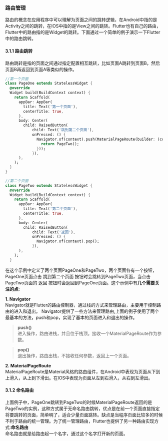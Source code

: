### 路由管理
路由的概念在应用程序中可以理解为页面之间的跳转逻辑，在Android中指的是Activity之间的跳转，在IOS中指的是View之间的跳转。Flutter也有自己的路由，Flutter中的路由指的是Widget的跳转。下面通过一个简单的例子演示一下Flutter中的路由跳转。

#### 3.1.1 路由跳转
路由跳转是指的页面之间通过指定配置相互跳转，比如页面A跳转到页面B，然后页面B再返回到页面A等类似的操作。
```dart
//第一个页面
class PageOne extends StatelessWidget {
  @override
  Widget build(BuildContext context) {
    return Scaffold(
      appBar: AppBar(
        title: Text('第一个页面'),
        centerTitle: true,
      ),
      body: Center(
        child: RaisedButton(
            child: Text('跳到第二个页面'),
            onPressed: () {
              Navigator.of(context).push(MaterialPageRoute(builder: (context) {
                return PageTwo();
              }));
            }),
      ),
    );
  }
}

//第二个页面
class PageTwo extends StatelessWidget {
  @override
  Widget build(BuildContext context) {
    return Scaffold(
      appBar: AppBar(
        title: Text('第二个页面'),
        centerTitle: true,
      ),
      body: Center(
        child: RaisedButton(
            child: Text('返回'),
            onPressed: () {
              Navigator.of(context).pop();
            }),
      ),
    );
  }
```
在这个示例中定义了两个页面PageOne和PageTwo，两个页面各有一个按钮，PageOne页面点击 跳到第二个页面 按钮时会跳转到PageTwo页面，当点击PageTwo页面的 返回 按钮时会返回到PageOne页面。这个示例中有**几个需要关注的点:**

**1. Navigator**  
Navigator就是Flutter的路由控制器，通过栈的方式来管理路由，主要用于控制路由的进入和退出。 
Navigator提供了一些方法来管理路由,上面的例子使用了两个最基本的方法，push和pop，实现了基本的页面进入和退出的操作。  

> **push()**  
进入操作，路由进栈，并且位于栈顶。接收一个MaterialPageRoute作为参数。 

> **pop()**  
退出操作，路由出栈，不接收任何参数，返回上一个页面。

**2. MaterialPageRoute**  
MaterialPageRoute是Material风格的路由组件，在Android中表现为页面从下到上滑入，从上到下滑出。在IOS中表现为页面从左到右滑入，从右到左滑出。 

#### 3.1.2 命名路由  
上面例子中，PageOne跳转到PageTwo的时候MaterialPageRoute返回的是PageTwo的实例，这种方式属于无命名路由跳转，优点是在前一个页面直接指定将要跳转的页面，简单明了，适合少量页面跳转。缺点是当程序页面比较多的时候不利于路由的统一管理。为了统一管理路由，Flutter也提供了另一种路由实现方式:**命名路由**  
命名路由就是给路由起一个名字，通过这个名字打开新的页面。